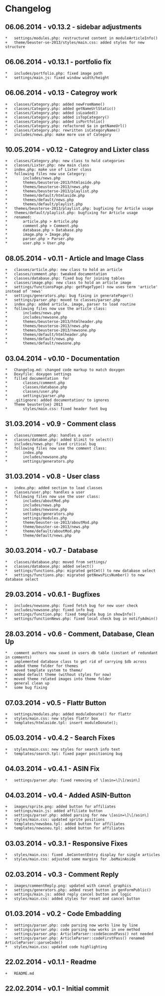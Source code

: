 # Changelog

## 06.06.2014 - v0.13.2 - sidebar adjustments

~~~~~
*	settings/modules.php: restructured content in moduleArticleInfo()
+	theme/beuster-se-2013/styles/main.css: added styles for new structure
~~~~~

## 06.06.2014 - v0.13.1 - portfolio fix

~~~~~
*	includes/portfolio.php: fixed image path
*	settings/main.js: fixed window width/height
~~~~~

## 06.06.2014 - v0.13 - Categroy work

~~~~~
+	classes/Category.php: added newFromName()
+	classes/Category.php: added getNameUrlStatic()
+	classes/Category.php: added isLoaded()
+	classes/Category.php: added isTopCategory()
+	classes/Category.php: added isPortfolio()
*	classes/Category.php: refactored $a in getNameUrl()
*	classes/Category.php: rewritten isCategoryName()
*	includes/news.php: make more use of Category
~~~~~

## 10.05.2014 - v0.12 - Categroy and Lixter class

~~~~~
+	classes/Category.php: new class to hold categories
+	classes/Lixter.php: new main class
*	index.php: make use of Lixter class
*	following files now use Category:
*		includes/news.php
*		themes/beusterse-2013/htmlaside.php
*		themes/beusterse-2013/news.php
*		themes/beusterse-2013/playlist.php
*		themes/default/htmlaside.php
*		themes/default/news.php
*		themes/default/playlist.php
*	themes/beusterse-2013/playlist.php: bugfixing for Article usage
*	themes/default/playlist.php: bugfixing for Article usage
*	renamed:
*		article.php > Article.php
*		comment.php > Comment.php
*		database.php > Database.php
*		image.php > Image.php
*		parser.php > Parser.php
*		user.php > User.php
~~~~~

## 08.05.2014 - v0.11 - Article and Image Class

~~~~~
+	classes/article.php: new class to hold an article
*	classes/comment.php: tweaked documentation
*	classes/database.php: fixed bug for joining tables
+	classes/image.php: new class to hold an article image
*	settings/functionsPage.php: getPageType() now uses term 'article' instead of 'news'
*	settings/generators.php: bug fixing in generatePager()
*	settings/parser.php: moved to classes/parser.php
+	index.php: added article, image, parser to load routine
*	following files now use the article class:
*		includes/news.php
*		includes/newsone.php
*		themes/beusterse-2013/htmlheader.php
*		themes/beusterse-2013/news.php
*		themes/beusterse-2013/newsone.php
*		themes/default/htmlheader.php
*		themes/default/news.php
*		themes/default/newsone.php
~~~~~

## 03.04.2014 - v0.10 - Documentation

~~~~~
*	Changelog.md: changed code markup to match doxygen
+	Doxyfile: doxygen settings
*	filled documentation  for
*		classes/comment.php
*		classes/database.php
*		classes/user.php
*		settings/parser.php
*	.gitignore: added documentation/ to ignores
	Theme beuster{se} 2013
*		styles/main.css: fixed header font bug
~~~~~

## 31.03.2014 - v0.9 - Comment class

~~~~~
+	classes/comment.php: handles a user
+	classes/databae.php: added $limit to select()
*	includes/news.php: fixed critical bug
*	following files now use the comment class:
*		index.php
*		includes/newsone.php
*		settings/generators.php
~~~~~

## 31.03.2014 - v0.8 - User class

~~~~~
+	index.php: added section to load classes
+	classes/user.php: handles a user
*	following files now use the user class:
*		includes/aboutMod.php
*		includes/news.php
*		includes/newsone.php
*		settings/generators.php
*		settings/modules.php
*		theme/beuster-se-2013/aboutMod.php
*		theme/beuster-se-2013/news.php
*		theme/default/aboutMod.php
*		theme/default/news.php
~~~~~

## 30.03.2014 - v0.7 - Database

~~~~~
*	classes/database.php: moved from settings/
+	classes/database.php: added select()
*	settings/functions.php: migrated getCmt() to new database select
*	settings/functions.php: migrated getNewsPicsNumber() to new database select
~~~~~

## 29.03.2014 - v0.6.1 - Bugfixes

~~~~~
*	includes/newsone.php: fixed fetch bug for new user check
*	includes/newsone.php: fixed info bug
*	settings/function.php: fixed template bug in showInfo()
*	settings/functionNews.php: fixed local check bug in notifyAdmin()
~~~~~

## 28.03.2014 - v0.6 - Comment, Database, Clean Up

~~~~~
*	comment authors now saved in users db table (instant of redundant in comments)
+	implemented database class to get rid of carrying $db across
+	added theme folder for themes
*	moved template system to theme/
+	added default theme (without styles for now)
*	moved theme related images into theme folder
*	general clean up
*	some bug fixing
~~~~~

## 07.03.2014 - v0.5 - Flattr Button

~~~~~
+	settings/modules.php: added moduleDonate() for flattr
+	styles/main.css: new styles flattr box
+	templates/htmlaside.tpl: insert moduleDonate();
~~~~~

## 05.03.2014 - v0.4.2 - Search Fixes

~~~~~
+	styles/main.css: new styles for search info text
*	templates/search.tpl: fixed pager positioning bug
~~~~~

## 04.03.2014 - v0.4.1 - ASIN Fix

~~~~~
*	settings/parser.php: fixed removing of \[asin=\]\[/asin\]
~~~~~

## 04.03.2014 - v0.4 - Added ASIN-Button

~~~~~
+	images/sprite.png: added button for affiliates
+	settings/main.js: added affiliate button
+	settings/parser.php: added parsing for new \[asin=\]\[/asin\]
*	styles/main.css: updated sprite positions
+	templates/newsbea.tpl: added button for affiliates
+	templates/newsneu.tpl: added button for affiliates
~~~~~

## 03.03.2014 - v0.3.1 - Responsive Fixes

~~~~~
*	styles/main.css: fixed .beContentEntry display for single articles
*	styles/main.css: adjusted some margins for .beMainAside
~~~~~

## 02.03.2014 - v0.3 - Comment Reply

~~~~~
*	images/commentReply.png: updated with cancel graphics
+	settings/generators.php: added reset button in genFormPublic()
+	settings/main.js: added reply cancel button and logic
+	styles/main.css: added styles for reset and cancel button
~~~~~

## 01.03.2014 - v0.2 - Code Embadding

~~~~~
*	settings/parser.php: code parsing now works line by line
*	settings/parser.php: code parsing now works in one method
-	settings/parser.php: ArticleParser::codeSecondPass() not needed
*	settings/parser.php: ArticleParser::codeFirstPass() renamed ArticleParser::parseCode()
*	styles/main.css: updated code highlighting
~~~~~

## 22.02.2014 - v0.1.1 - Readme

~~~~~
+	README.md
~~~~~

## 22.02.2014 - v0.1 - Initial commit